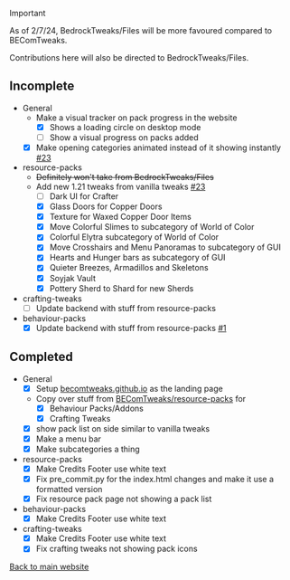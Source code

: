 > [!IMPORTANT]
>
> As of 2/7/24, BedrockTweaks/Files will be more favoured compared to BEComTweaks.
> 
> Contributions here will also be directed to BedrockTweaks/Files.

## Incomplete
- General
	- Make a visual tracker on pack progress in the website
		- [x] Shows a loading circle on desktop mode
		- [ ] Show a visual progress on packs added
	- [x] Make opening categories animated instead of it showing instantly [#23](https://github.com/BEComTweaks/resource-packs/pull/23)
- resource-packs
	- ~~Definitely won't take from BedrockTweaks/Files~~
	- Add new 1.21 tweaks from vanilla tweaks [#23](https://github.com/BEComTweaks/resource-packs/pull/23)
		- [ ] Dark UI for Crafter
		- [x] Glass Doors for Copper Doors
		- [x] Texture for Waxed Copper Door Items
		- [x] Move Colorful Slimes to subcategory of World of Color
		- [x] Colorful Elytra subcategory of World of Color
		- [x] Move Crosshairs and Menu Panoramas to subcategory of GUI
		- [x] Hearts and Hunger bars as subcategory of GUI
		- [x] Quieter Breezes, Armadillos and Skeletons
		- [x] Soyjak Vault
		- [x] Pottery Sherd to Shard for new Sherds
- crafting-tweaks
	- [ ] Update backend with stuff from resource-packs
- behaviour-packs
	- [x] Update backend with stuff from resource-packs [#1](https://github.com/BEComTweaks/behaviour-packs/pull/1)

## Completed
- General
	- [x] Setup [becomtweaks.github.io](https://becomtweaks.github.io) as the landing page
	- Copy over stuff from [BEComTweaks/resource-packs](https://github.com/BEComTweaks/resource-packs) for
		- [x] Behaviour Packs/Addons
		- [x] Crafting Tweaks
 	- [x] show pack list on side similar to vanilla tweaks
	- [x] Make a menu bar
	- [x] Make subcategories a thing
- resource-packs
	- [x] Make Credits Footer use white text
	- [x] Fix pre_commit.py for the index.html changes and make it use a formatted version
  	- [x] Fix resource pack page not showing a pack list
- behaviour-packs
	- [x] Make Credits Footer use white text
- crafting-tweaks
	- [x] Make Credits Footer use white text
	- [x] Fix crafting tweaks not showing pack icons

[Back to main website](https://becomtweaks.github.io)
